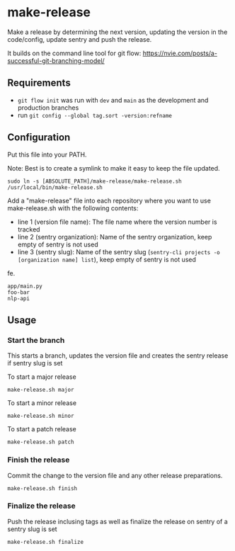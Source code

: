 # make-release

Make a release by determining the next version, updating the version in the code/config, update sentry and push the release.

It builds on the command line tool for git flow:
https://nvie.com/posts/a-successful-git-branching-model/

## Requirements

* `git flow init` was run with `dev` and `main` as the development and production branches
* run `git config --global tag.sort -version:refname`

## Configuration

Put this file into your PATH.

Note: Best is to create a symlink to make it easy to keep the file updated.

```
sudo ln -s [ABSOLUTE_PATH]/make-release/make-release.sh /usr/local/bin/make-release.sh
```

Add a "make-release" file into each repository where you want to use make-release.sh with the following contents:

* line 1 (version file name): The file name where the version number is tracked
* line 2 (sentry organization): Name of the sentry organization, keep empty of sentry is not used
* line 3 (sentry slug): Name of the sentry slug (`sentry-cli projects -o [organization name] list`), keep empty of sentry is not used

fe.

```
app/main.py
foo-bar
nlp-api
```

## Usage

### Start the branch

This starts a branch, updates the version file and creates the sentry release if sentry slug is set

To start a major release

```
make-release.sh major
```

To start a minor release

```
make-release.sh minor
```

To start a patch release

```
make-release.sh patch
```

### Finish the release

Commit the change to the version file and any other release preparations.

```
make-release.sh finish
```

### Finalize the release

Push the release inclusing tags as well as finalize the release on sentry of a sentry slug is set

```
make-release.sh finalize
```
